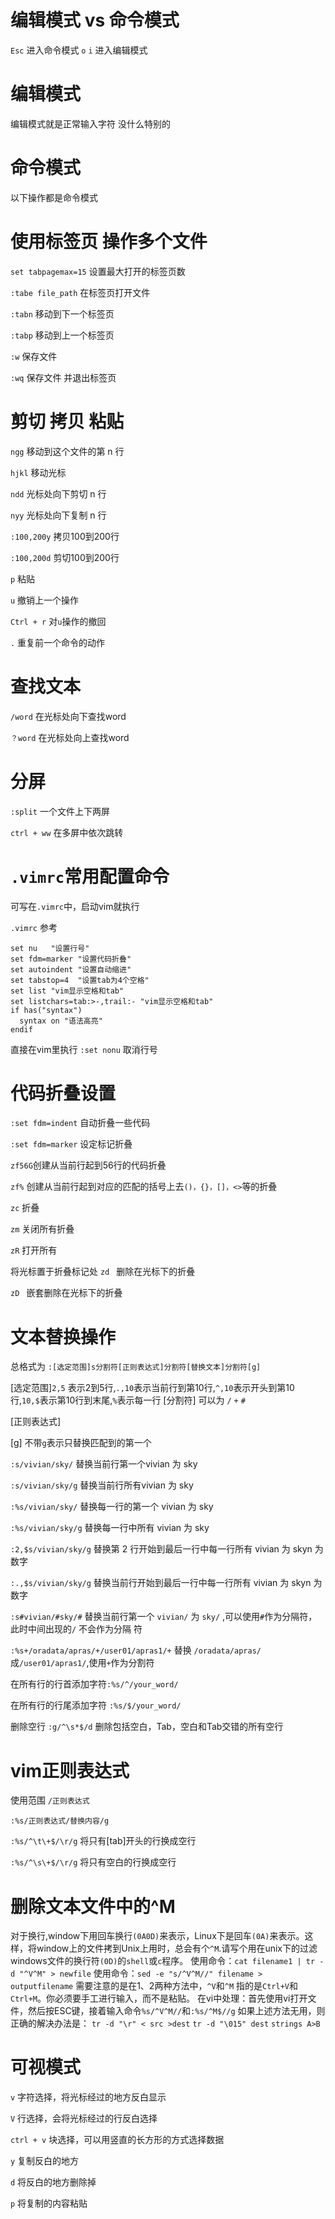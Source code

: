 # 编辑模式 vs 命令模式
`Esc` 进入命令模式
`o` `i` 进入编辑模式

# 编辑模式
编辑模式就是正常输入字符 没什么特别的

# 命令模式
以下操作都是命令模式

# 使用标签页 操作多个文件
`set tabpagemax=15` 设置最大打开的标签页数

`:tabe file_path` 在标签页打开文件

`:tabn` 移动到下一个标签页

`:tabp` 移动到上一个标签页

`:w` 保存文件

`:wq` 保存文件 并退出标签页

# 剪切 拷贝 粘贴
`ngg` 移动到这个文件的第 n 行

`hjkl` 移动光标

`ndd` 光标处向下剪切 n 行

`nyy` 光标处向下复制 n 行

`:100,200y`  拷贝100到200行

`:100,200d`  剪切100到200行

`p` 粘贴

`u`       撤销上一个操作

`Ctrl + r` 对`u`操作的撤回

`.` 重复前一个命令的动作

# 查找文本
`/word`   在光标处向下查找word

`？word`  在光标处向上查找word

# 分屏
`:split` 一个文件上下两屏

`ctrl + ww` 在多屏中依次跳转

# `.vimrc`常用配置命令
可写在`.vimrc`中，启动vim就执行

`.vimrc` 参考
```
set nu   "设置行号"
set fdm=marker "设置代码折叠"
set autoindent "设置自动缩进"
set tabstop=4  "设置tab为4个空格"
set list "vim显示空格和tab"
set listchars=tab:>-,trail:- "vim显示空格和tab"
if has("syntax")
  syntax on "语法高亮"
endif
```
直接在vim里执行
`:set nonu`  取消行号


# 代码折叠设置
`:set fdm=indent` 自动折叠一些代码

`:set fdm=marker` 设定标记折叠

`zf56G`创建从当前行起到56行的代码折叠

`zf%`  创建从当前行起到对应的匹配的括号上去`()，{}，[]，<>`等的折叠

`zc`   折叠

`zm`   关闭所有折叠

`zR`   打开所有

将光标置于折叠标记处
`zd `  删除在光标下的折叠

`zD `  嵌套删除在光标下的折叠



# 文本替换操作
总格式为 `:[选定范围]s分割符[正则表达式]分割符[替换文本]分割符[g]`

[选定范围]`2,5` 表示2到5行,`.,10`表示当前行到第10行,`^,10`表示开头到第10行,`10,$`表示第10行到末尾,`%`表示每一行
[分割符] 可以为 `/` `+` `#`

[正则表达式]

[g] 不带`g`表示只替换匹配到的第一个

`:s/vivian/sky/` 替换当前行第一个vivian 为 sky

`:s/vivian/sky/g` 替换当前行所有vivian 为 sky

`:%s/vivian/sky/` 替换每一行的第一个 vivian 为 sky

`:%s/vivian/sky/g` 替换每一行中所有 vivian 为 sky

`:2,$s/vivian/sky/g` 替换第 2 行开始到最后一行中每一行所有 vivian 为 skyn 为数字

`:.,$s/vivian/sky/g` 替换当前行开始到最后一行中每一行所有 vivian 为 skyn 为数字

`:s#vivian/#sky/#` 替换当前行第一个 `vivian/` 为 `sky/` ,可以使用`#`作为分隔符，此时中间出现的`/` 不会作为分隔
符

`:%s+/oradata/apras/+/user01/apras1/+` 替换 `/oradata/apras/`成`/user01/apras1/`,使用`+`作为分割符

在所有行的行首添加字符`:%s/^/your_word/`

在所有行的行尾添加字符 `:%s/$/your_word/`

删除空行 `:g/^\s*$/d` 删除包括空白，Tab，空白和Tab交错的所有空行


# vim正则表达式
使用范围
`/正则表达式`

`:%s/正则表达式/替换内容/g`

`:%s/^\t\+$/\r/g` 将只有[tab]开头的行换成空行

`:%s/^\s\+$/\r/g` 将只有空白的行换成空行

# 删除文本文件中的^M
对于换行,window下用回车换行`(0A0D)`来表示，Linux下是回车`(0A)`来表示。这样，将window上的文件拷到Unix上用时，总会有个`^M`.请写个用在unix下的过滤windows文件的换行符`(0D)`的`shell`或`c`程序。
使用命令：`cat filename1 | tr -d "^V^M" > newfile`
使用命令：`sed -e "s/^V^M//" filename > outputfilename` 需要注意的是在1、2两种方法中，`^V`和`^M` 指的是`Ctrl+V`和`Ctrl+M`。你必须要手工进行输入，而不是粘贴。
在vi中处理：首先使用vi打开文件，然后按ESC键，接着输入命令`%s/^V^M//`和`:%s/^M$//g`
如果上述方法无用，则正确的解决办法是：
`tr -d "\r" < src >dest`
`tr -d "\015" dest`
`strings A>B`

# 可视模式
`v`  字符选择，将光标经过的地方反白显示

`V`  行选择，会将光标经过的行反白选择

`ctrl + v` 块选择，可以用竖直的长方形的方式选择数据

`y`  复制反白的地方

`d`  将反白的地方删除掉

`p`  将复制的内容粘贴
